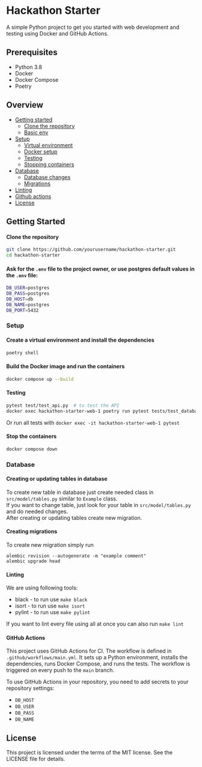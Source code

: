 # Hackathon Starter

A simple Python project to get you started with web development and testing using Docker and GitHub Actions.

## Prerequisites

- Python 3.8
- Docker
- Docker Compose
- Poetry

## Overview
- [Getting started](#getting-started)
    - [Clone the repository](#clone-the-repository)
    - [Basic env](#ask-for-the-env-file-to-the-project-owner-or-use-postgres-default-values-in-the-env-file)
- [Setup](#setup)
    - [Virtual environment](#create-a-virtual-environment-and-install-the-dependencies)
    - [Docker setup](#build-the-docker-image-and-run-the-containers)
    - [Testing](#testing)
    - [Stopping containers](#stop-the-containers)
- [Database](#database)
    - [Database changes](#creating-or-updating-tables-in-database)
    - [Migrations](#creating-migrations)
- [Linting](#linting)
- [Github actions](#github-actions)
- [License](#license)

## Getting Started
#### Clone the repository

```bash
git clone https://github.com/yourusername/hackathon-starter.git
cd hackathon-starter
```

#### Ask for the `.env` file to the project owner, or use postgres default values in the `.env` file:

```bash
DB_USER=postgres
DB_PASS=postgres
DB_HOST=db
DB_NAME=postgres
DB_PORT=5432
```
### Setup 
#### Create a virtual environment and install the dependencies

```bash
poetry shell 
```

#### Build the Docker image and run the containers

```bash
docker compose up --build
```

#### Testing
```bash
pytest test/test_api.py  # to test the API
docker exec hackathon-starter-web-1 poetry run pytest tests/test_database.py  # to test the database inside the container
```

Or run all tests with `docker exec -it hackathon-starter-web-1 pytest
`

#### Stop the containers

```bash
docker compose down
```
### Database
#### Creating or updating tables in database
To create new table in database just create needed class in `src/model/tables.py` similar to `Example` class. \
If you want to change table, just look for your table in `src/model/tables.py` and do needed changes. \
After creating or updating tables create new migration.

#### Creating migrations
To create new migration simply run
```
alembic revision --autogenerate -m "example comment"
alembic upgrade head
```

#### Linting
We are using following tools:
* black - to run use `make black`
* isort - to run use `make isort`
* pylint - to run use `make pylint`

If you want to lint every file using all at once you can also run `make lint`

#### GitHub Actions
This project uses GitHub Actions for CI. 
The workflow is defined in `.github/workflows/main.yml`. 
It sets up a Python environment, installs the dependencies, runs Docker Compose, and runs the tests.
The workflow is triggered on every push to the `main` branch.

To use GitHub Actions in your repository, you need to add secrets to your repository settings:
- `DB_HOST`
- `DB_USER`
- `DB_PASS`
- `DB_NAME`

## License
This project is licensed under the terms of the MIT license. See the LICENSE file for details.
